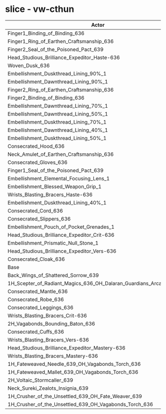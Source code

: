 # slice - vw-cthun
| Actor | DPS | Increase |
|---|:---:|:---:|
|Finger1_Binding_of_Binding_636|1396108|1.32%|
|Finger1_Ring_of_Earthen_Craftsmanship_636|1393684|1.14%|
|Finger2_Seal_of_the_Poisoned_Pact_639|1392711|1.07%|
|Head_Studious_Brilliance_Expeditor_Haste-636|1390788|0.93%|
|Woven_Dusk_636|1389479|0.84%|
|Embellishment_Duskthread_Lining_90%_1|1389239|0.82%|
|Embellishment_Dawnthread_Lining_90%_1|1389116|0.81%|
|Finger2_Ring_of_Earthen_Craftsmanship_636|1388548|0.77%|
|Finger2_Binding_of_Binding_636|1386903|0.65%|
|Embellishment_Dawnthread_Lining_70%_1|1385811|0.57%|
|Embellishment_Dawnthread_Lining_50%_1|1385620|0.56%|
|Embellishment_Duskthread_Lining_70%_1|1385260|0.53%|
|Embellishment_Dawnthread_Lining_40%_1|1385178|0.53%|
|Embellishment_Duskthread_Lining_50%_1|1384502|0.48%|
|Consecrated_Hood_636|1384250|0.46%|
|Neck_Amulet_of_Earthen_Craftsmanship_636|1383503|0.41%|
|Consecrated_Gloves_636|1383332|0.39%|
|Finger1_Seal_of_the_Poisoned_Pact_639|1382998|0.37%|
|Embellishment_Elemental_Focusing_Lens_1|1382687|0.35%|
|Embellishment_Blessed_Weapon_Grip_1|1382000|0.30%|
|Wrists_Blasting_Bracers_Haste-636|1381278|0.24%|
|Embellishment_Duskthread_Lining_40%_1|1380783|0.21%|
|Consecrated_Cord_636|1380772|0.21%|
|Consecrated_Slippers_636|1380635|0.20%|
|Embellishment_Pouch_of_Pocket_Grenades_1|1380053|0.15%|
|Head_Studious_Brilliance_Expeditor_Crit-636|1379490|0.11%|
|Embellishment_Prismatic_Null_Stone_1|1379048|0.08%|
|Head_Studious_Brilliance_Expeditor_Vers-636|1378307|0.03%|
|Consecrated_Cloak_636|1378036|0.01%|
|Base|1377919|0.00%|
|Back_Wings_of_Shattered_Sorrow_639|1377684|-0.02%|
|1H_Scepter_of_Radiant_Magics_636_OH_Dalaran_Guardians_Arcanotool_639|1377428|-0.04%|
|Consecrated_Mantle_636|1376404|-0.11%|
|Consecrated_Robe_636|1376400|-0.11%|
|Consecrated_Leggings_636|1376092|-0.13%|
|Wrists_Blasting_Bracers_Crit-636|1375473|-0.18%|
|2H_Vagabonds_Bounding_Baton_636|1375375|-0.18%|
|Consecrated_Cuffs_636|1374985|-0.21%|
|Wrists_Blasting_Bracers_Vers-636|1374716|-0.23%|
|Head_Studious_Brilliance_Expeditor_Mastery-636|1373845|-0.30%|
|Wrists_Blasting_Bracers_Mastery-636|1368844|-0.66%|
|1H_Fateweaved_Needle_639_OH_Vagabonds_Torch_636|1366620|-0.82%|
|1H_Fateweaved_Mallet_639_OH_Vagabonds_Torch_636|1363996|-1.01%|
|2H_Voltaic_Stormcaller_639|1359899|-1.31%|
|Neck_Sureki_Zealots_Insignia_639|1340045|-2.75%|
|1H_Crusher_of_the_Unsettled_639_OH_Fate_Weaver_639|1185125|-13.99%|
|1H_Crusher_of_the_Unsettled_639_OH_Vagabonds_Torch_636|1177899|-14.52%|
